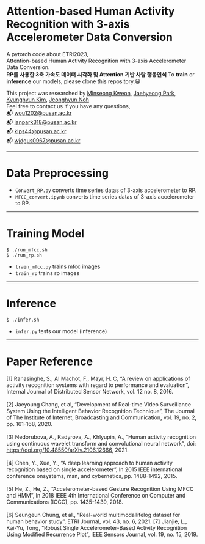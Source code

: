 # Attention-based Human Activity Recognition with 3-axis Accelerometer Data Conversion

A pytorch code about ETRI2023,  
Attention-based Human Activity Recognition with 3-axis Accelerometer Data Conversion.  
**RP를 사용한 3축 가속도 데이터 시각화 및 Attention 기반 사람 행동인식**
To **train** or **inference** our models, please clone this repository.😀

This project was researched by [Minseong Kweon](https://github.com/mnseong), [Jaehyeong Park](https://github.com/ianpark318), [Kyunghyun Kim](https://github.com/Ga-ng), [Jeonghyun Noh](https://github.com/JJeong-Gari)  
Feel free to contact us if you have any questions,  
📬 wou1202@pusan.ac.kr  
📬 ianpark318@pusan.ac.kr  
📬 klps44@pusan.ac.kr  
📬 wjdgus0967@pusan.ac.kr  
___
# Data Preprocessing
- `Convert_RP.py` converts time series datas of 3-axis accelerometer to RP. <br>
- `MFCC_convert.ipynb` converts time series datas of 3-axis accelerometer to RP. <br>
___
# Training Model

```
$ ./run_mfcc.sh
$ ./run_rp.sh
```
- `train_mfcc.py` trains mfcc images <br>
- `train_rp` trains rp images <br>

___
# Inference
```
$ ./infer.sh
```
- `infer.py` tests our model (inference) <br>
___
# Paper Reference
[1] Ranasinghe, S., AI Machot, F., Mayr, H. C, “A review on applications of activity recognition systems with regard to performance and evaluation”, Internal Journal of Distributed Sensor Network, vol. 12 no. 8, 2016. <br><br>
[2] Jaeyoung Chang, et al, “Development of Real-time Video Surveillance System Using the Intelligent Behavior Recognition Technique”, The Journal of The Institute of Internet, Broadcasting and Communication, vol. 19, no. 2, pp. 161-168, 2020. <br><br>
[3] Nedorubova, A., Kadyrova, A., Khlyupin, A., “Human activity recognition using continuous wavelet transform and convolutional neural network”, doi: https://doi.org/10.48550/arXiv.2106.12666, 2021. <br><br>
[4] Chen, Y., Xue, Y., “A deep learning approach to human activity recognition based on single accelerometer”, In 2015 IEEE international conference onsystems, man, and cybernetics, pp. 1488-1492, 2015. <br><br>
[5] He, Z., He, Z., “Accelerometer-based Gesture Recognition Using MFCC and HMM”, In 2018 IEEE 4th International Conference on Computer and Communications (ICCC), pp. 1435-1439, 2018. <br><br>
[6] Seungeun Chung, et al., “Real-world multimodallifelog dataset for human behavior study”, ETRI Journal, vol. 43, no. 6, 2021.
[7] Jianjie, L., Kai-Yu, Tong, “Robust Single Accelerometer-Based Activity Recognition Using Modified Recurrence Plot”, IEEE Sensors Journal, vol. 19, no. 15, 2019. <br><br>

